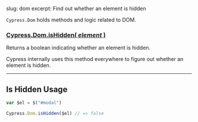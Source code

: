 slug: dom
excerpt: Find out whether an element is hidden

`Cypress.Dom` holds methods and logic related to DOM.

### [Cypress.Dom.isHidden( *element* )](#is-hidden-usage)

Returns a boolean indicating whether an element is hidden.

Cypress internally uses this method everywhere to figure out whether an element is hidden.

***

## Is Hidden Usage

```javascript
var $el = $("#modal")

Cypress.Dom.isHidden($el) // => false

```

